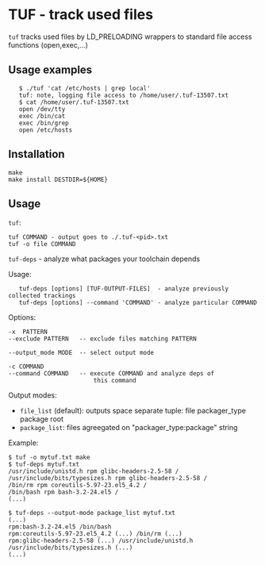 # TUF - track used files 

`tuf` tracks used files by LD_PRELOADING wrappers to standard file access functions (open,exec,...)

## Usage examples

```shell
   $ ./tuf 'cat /etc/hosts | grep local'
   tuf: note, logging file access to /home/user/.tuf-13507.txt
   $ cat /home/user/.tuf-13507.txt
   open /dev/tty
   exec /bin/cat
   exec /bin/grep
   open /etc/hosts
```

## Installation

```
make
make install DESTDIR=${HOME}
```

## Usage

`tuf`:
```
tuf COMMAND - output goes to ./.tuf-<pid>.txt
tuf -o file COMMAND
```

`tuf-deps` - analyze what packages your toolchain depends

 Usage:
 ```
    tuf-deps [options] [TUF-OUTPUT-FILES]  - analyze previously collected trackings
    tuf-deps [options] --command 'COMMAND' - analyze particular COMMAND
```

Options:
```
-x  PATTERN
--exclude PATTERN   -- exclude files matching PATTERN

--output_mode MODE  -- select output mode

-c COMMAND
--command COMMAND   -- execute COMMAND and analyze deps of 
                        this command
```
Output modes:

 * `file_list` (default): outputs space separate tuple: file packager_type package root
 * `package_list`: files agreegated on "packager_type:package" string

 Example:
 ```
$ tuf -o mytuf.txt make
$ tuf-deps mytuf.txt
/usr/include/unistd.h rpm glibc-headers-2.5-58 /
/usr/include/bits/typesizes.h rpm glibc-headers-2.5-58 /
/bin/rm rpm coreutils-5.97-23.el5_4.2 /
/bin/bash rpm bash-3.2-24.el5 /
(...)

$ tuf-deps --output-mode package_list mytuf.txt
(...)
rpm:bash-3.2-24.el5 /bin/bash
rpm:coreutils-5.97-23.el5_4.2 (...) /bin/rm (...)
rpm:glibc-headers-2.5-58 (...) /usr/include/unistd.h /usr/include/bits/typesizes.h (...)
(...)
```

